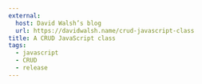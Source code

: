 ```yaml
---
external:
  host: David Walsh’s blog
  url: https://davidwalsh.name/crud-javascript-class
title: A CRUD JavaScript class
tags:
  - javascript
  - CRUD
  - release
---
```

